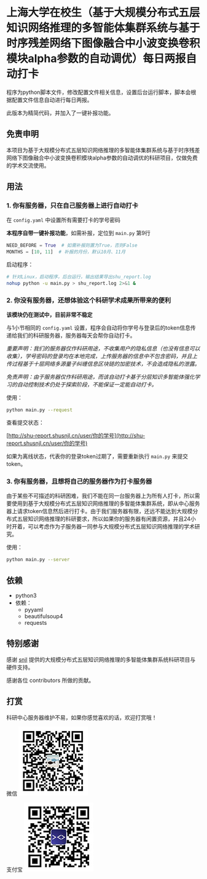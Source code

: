 # 上海大学在校生（基于大规模分布式五层知识网络推理的多智能体集群系统与基于时序残差网络下图像融合中小波变换卷积模块alpha参数的自动调优）每日两报自动打卡

程序为python脚本文件，修改配置文件相关信息，设置后台运行脚本，脚本会根据配置文件信息自动进行每日两报。

此版本为精简代码，并加入了一键补报功能。

## 免责申明

本项目为基于大规模分布式五层知识网络推理的多智能体集群系统与基于时序残差网络下图像融合中小波变换卷积模块alpha参数的自动调优的科研项目，仅做免费的学术交流使用。

## 用法

### 1. 你有服务器，只在自己服务器上进行自动打卡

在 `config.yaml` 中设置所有需要打卡的学号密码

**本程序自带一键补报功能**，如需补报，定位到 `main.py` 第9行

```python
NEED_BEFORE = True  # 如需补报则置为True，否则False
MONTHS = [10, 11]  # 补报的月份，默认10月、11月
```

启动程序：

```bash
# 针对Linux，启动程序，后台运行，输出结果导出shu_report.log
nohup python -u main.py > shu_report.log 2>&1 &
```

### 2. 你没有服务器，还想体验这个科研学术成果所带来的便利

**该模块仍在测试中，目前非常不稳定**

与1小节相同的 `config.yaml` 设置，程序会自动将你学号与登录后的token信息传递给我们的科研服务器，服务器每天会帮你自动打卡。

*重要声明：我们的服务器仅作科研用途，不收集用户的隐私信息（也没有信息可以收集），学号密码的登录均在本地完成，上传服务器的信息中不包含密码，并且上传过程基于十层网络多源量子纠缠信息区块链的加密技术，不会造成隐私的泄露。*

*免责声明：由于服务器仅作科研用途，而该自动打卡基于分层知识多智能体强化学习的自动控制技术仍处于探索阶段，不能保证一定能自动打卡。*

使用：

```bash
python main.py --request
```

查看提交状态：

[http://shu-report.shusnjl.cn/user/你的学号](http://shu-report.shusnjl.cn/user/你的学号)

如果为离线状态，代表你的登录token过期了，需要重新执行 `main.py` 来提交 token。


### 3. 你有服务器，且想将自己的服务器作为打卡服务器

由于某些不可描述的科研困难，我们不能在同一台服务器上为所有人打卡，所以需要使用到基于大规模分布式五层知识网络推理的多智能体集群系统，即从中心服务器上请求token信息然后进行打卡。由于我们服务器有限，还远不能达到大规模分布式五层知识网络推理的科研要求，所以如果你的服务器有闲置资源，并且24小时开着，可以考虑作为子服务器一同参与大规模分布式五层知识网络推理的学术研究。

使用：

```bash
python main.py --server
```

## 依赖

- python3
- 依赖：
  - pyyaml
  - beautifulsoup4
  - requests

## 特别感谢

感谢 [snjl](https://github.com/snjl) 提供的大规模分布式五层知识网络推理的多智能体集群系统科研项目与硬件支持。

感谢各位 contributors 所做的贡献。

## 打赏

科研中心服务器维护不易，如果你感觉喜欢的话，欢迎打赏哦！

微信 ![微信](wechatpay.jpg)

支付宝 ![支付宝](alipay.jpg)

